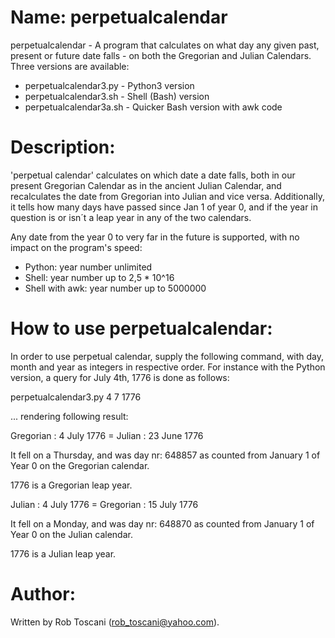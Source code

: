 # Name: perpetualcalendar 
perpetualcalendar - A program that calculates on what day any given past, present or future date falls - on both the Gregorian and Julian Calendars. Three versions are available:
- perpetualcalendar3.py - Python3 version
- perpetualcalendar3.sh - Shell (Bash) version
- perpetualcalendar3a.sh - Quicker Bash version with awk code

# Description:
'perpetual calendar' calculates on which date a date falls, both in our present Gregorian Calendar as in the 
ancient Julian Calendar, and recalculates the date from Gregorian into Julian and vice versa.
Additionally, it tells how many days have passed since Jan 1 of year 0, and if the year in question is or isn´t a leap year in any of the two calendars.

Any date from the year 0 to very far in the future is supported, with no impact on the program's speed:
- Python: year number unlimited
- Shell: year number up to 2,5 * 10^16
- Shell with awk: year number up to 5000000

# How to use perpetualcalendar:
In order to use perpetual calendar, supply the following command, with day, month and year as integers in respective order.
For instance with the Python version, a query for July 4th, 1776 is done as follows:

perpetualcalendar3.py 4 7 1776

... rendering following result:

Gregorian : 4  July 1776 = Julian    : 23 June 1776 

It fell on a Thursday, and was day nr: 648857 as counted from January 1 of Year 0 on the Gregorian calendar. 

1776 is a Gregorian leap year. 


Julian    : 4  July 1776 = Gregorian : 15 July 1776 

It fell on a Monday, and was day nr: 648870 as counted from January 1 of Year 0 on the Julian calendar. 

1776 is a Julian leap year. 


# Author:
Written by Rob Toscani (rob_toscani@yahoo.com).
